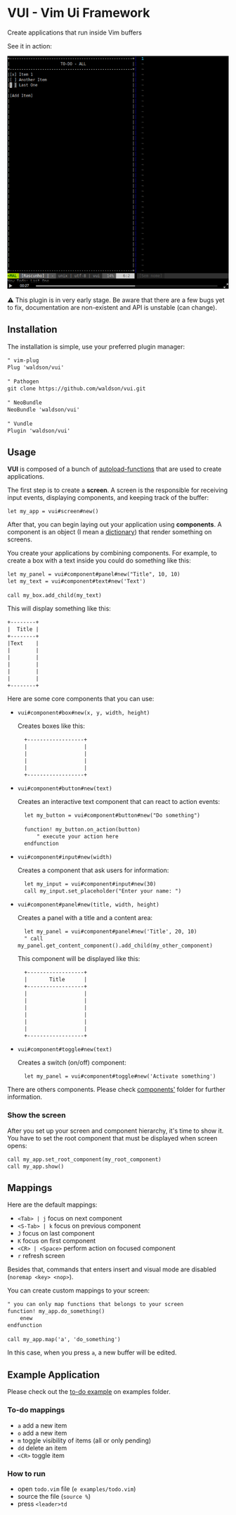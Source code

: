 # VUI - Vim Ui Framework

Create applications that run inside Vim buffers


See it in action:


 [![](images/asciinema.png "To-do example application")](https://asciinema.org/a/KHrSXLXxjmSYG6bkfzEYWXWd9)



:warning: This plugin is in very early stage. Be aware that there are a few bugs yet to fix,
documentation are non-existent and API is unstable (can change).

## Installation

The installation is simple, use your preferred plugin manager:

    " vim-plug
    Plug 'waldson/vui'

    " Pathogen
    git clone https://github.com/waldson/vui.git

    " NeoBundle
    NeoBundle 'waldson/vui'

    " Vundle
    Plugin 'waldson/vui'


## Usage

**VUI** is composed of a bunch of
[autoload-functions](http://vimdoc.sourceforge.net/htmldoc/eval.html#autoload-functions)
that are used to create applications.

The first step is to create a **screen**. A screen is the responsible for
receiving input events, displaying components, and keeping track of the buffer:

    let my_app = vui#screen#new()


After that, you can begin laying out your application using **components**.
A component is an object (I mean a
[dictionary](http://vimdoc.sourceforge.net/htmldoc/eval.html#Dictionary)) that
render something on screens.


You create your applications by combining components. For example, to create a box with a text inside you could do something like this:

    let my_panel = vui#component#panel#new("Title", 10, 10)
    let my_text = vui#component#text#new('Text')

    call my_box.add_child(my_text)

This will display something like this:

    +--------+
    |  Title |
    +--------+
    |Text    |
    |        |
    |        |
    |        |
    |        |
    |        |
    +--------+




Here are some core components that you can use:

- `vui#component#box#new(x, y, width, height)`

    Creates boxes like this:

        +------------------+
        |                  |
        |                  |
        |                  |
        |                  |
        +------------------+

- `vui#component#button#new(text)`

    Creates an interactive text component that can react to action events:

        let my_button = vui#component#button#new("Do something")

        function! my_button.on_action(button)
            " execute your action here
        endfunction

- `vui#component#input#new(width)`

    Creates a component that ask users for information:

        let my_input = vui#component#input#new(30)
        call my_input.set_placeholder("Enter your name: ")


- `vui#component#panel#new(title, width, height)`

    Creates a panel with a title and a content area:

        let my_panel = vui#component#panel#new('Title', 20, 10)
        " call my_panel.get_content_component().add_child(my_other_component)

    This component will be displayed like this:

        +------------------+
        |       Title      |
        +------------------+
        |                  |
        |                  |
        |                  |
        |                  |
        |                  |
        |                  |
        +------------------+


- `vui#component#toggle#new(text)`

    Creates a switch (on/off) component:

        let my_panel = vui#component#toggle#new('Activate something')


There are others components. Please check
[components'](https://github.com/waldson/vui/tree/master/autoload/vui/component)
folder for further information.



### Show the screen

After you set up your screen and component hierarchy, it's time to show it.
You have to set the root component that must be displayed when screen opens:

    call my_app.set_root_component(my_root_component)
    call my_app.show()


## Mappings

Here are the default mappings:

- `<Tab> | j` focus on next component
- `<S-Tab> | k` focus on previous component
- `J` focus on last component
- `K` focus on first component
- `<CR> | <Space>` perform action on focused component
- `r` refresh screen

Besides that, commands that enters insert and visual mode are disabled (`noremap <key> <nop>`).

You can create custom mappings to your screen:

    " you can only map functions that belongs to your screen
    function! my_app.do_something()
        enew
    endfunction

    call my_app.map('a', 'do_something')

In this case, when you press `a`, a new buffer will be edited.


## Example Application

Please check out the [to-do example](https://github.com/waldson/vui/blob/master/examples/todo.vim) on examples folder.

### To-do mappings

- `a` add a new item
- `o` add a new item
- `m` toggle visibility of items (all or only pending)
- `dd` delete an item
- `<CR>` toggle item

### How to run

- open `todo.vim` file (`e examples/todo.vim`)
- source the file (`source %`)
- press `<leader>td`

